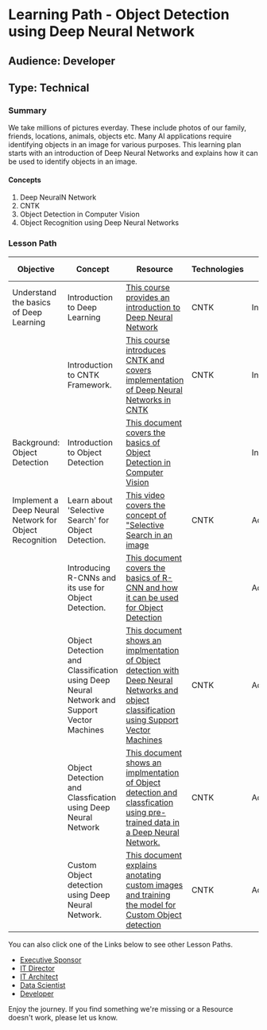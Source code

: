 # Learning Path - Object Detection using Deep Neural Network

## Audience: Developer
## Type: Technical

### Summary
We take millions of pictures everday. These include photos of our family, friends, locations, animals, objects etc. Many AI applications require identifying objects in an image for various purposes. This learning plan starts with an introduction of Deep Neural Networks and explains how it can be used to identify objects in an image.

#### Concepts

1. Deep NeuralN Network
2. CNTK
3. Object Detection in Computer Vision
4. Object Recognition using Deep Neural Networks

### Lesson Path

| Objective |	Concept	| Resource | Technologies | Level | Pre-Requisites 
| --- |	---	| --- | ---  | ---  | --- 
| Understand the basics of Deep Learning|Introduction to Deep Learning | [This course provides an introduction to Deep Neural Network](https://www.edx.org/course/deep-learning-explained-microsoft-dat236x) | CNTK | Introduction | Basic Machine Learning methodologies
| |Introduction to CNTK Framework.   | [This course introduces CNTK and covers implementation of Deep Neural Networks in CNTK ](https://www.edx.org/course/deep-learning-explained-microsoft-dat236x) | CNTK | Introduction | Basic Machine Learning methodologies
| Background: Object Detection|Introduction to Object Detection | [This document covers the basics of Object Detection in Computer Vision](http://class.inrialpes.fr/tutorials/triggs-icvss1.pdf) | |Intermediate| Basic Computer Vision 
| Implement a Deep Neural Network for Object Recognition|Learn about 'Selective Search' for Object Detection.  | [This video covers the concept of "Selective Search in an image](https://www.youtube.com/watch?v=ryYuZziQ50c) | CNTK | Advanced| CNTK, Deep Neural Network
| |Introducing R-CNNs and its use for Object Detection.| [This document covers the basics of R-CNN and how it can be used for Object Detection](https://courses.cs.washington.edu/courses/cse590v/14au/cse590v_wk1_rcnn.pdf) | | Advanced | Deep Neural Network
| |Object Detection and Classification using Deep Neural Network and Support Vector Machines  | [This document shows an implmentation of Object detection with Deep Neural Networks and object classification using Support Vector Machines](https://github.com/Azure/ObjectDetectionUsingCntk#part-1) | CNTK| Advanced | CNTK, Deep Neural Network
| |Object Detection and Classfication using Deep Neural Network | [This document shows an implmentation of Object detection and classfication using pre-trained data in a Deep Neural Network.](https://github.com/Azure/ObjectDetectionUsingCntk#part-2)| CNTK| Advanced | CNTK, Deep Neural Network
| |Custom Object detection using Deep Neural Network. | [This document explains anotating custom images and training the model for Custom Object detection](https://github.com/Azure/ObjectDetectionUsingCntk#part-3) | CNTK| Advanced| CNTK, Deep Neural Network


You can also click one of the Links below to see other Lesson Paths.

- [Executive Sponsor](https://github.com/BuckWoody/LearningPaths/tree/master/Executive%20Sponsor)
- [IT Director](https://github.com/BuckWoody/LearningPaths/tree/master/IT%20Director)
- [IT Architect](https://github.com/BuckWoody/LearningPaths/tree/master/IT%20Architect)
- [Data Scientist](https://github.com/BuckWoody/LearningPaths/tree/master/Data%20Scientist)
- [Developer](https://github.com/BuckWoody/LearningPaths/tree/master/Developer)

Enjoy the journey. If you find something we're missing or a Resource doesn't work, please let us know.